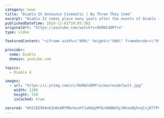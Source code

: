 ```yaml
---
category: news
title: "Diablo IV Announce Cinematic | By Three They Come"
excerpt: "Diablo IV takes place many years after the events of Diablo III, after millions have been slaughtered by the actions of the High Heavens and Burning Hells alike."
publishedDateTime: 2019-11-01T18:05:30Z
originalUrl: "https://youtube.com/watch?v=9bRWIdOMfro"
type: video

featuredContent: "<iframe width=\"800\" height=\"500\" frameborder=\"0\" src=\"https://www.youtube.com/embed/9bRWIdOMfro\" allow=\"accelerometer; autoplay; encrypted-media; gyroscope; picture-in-picture\" allowfullscreen></iframe>"

provider:
  name: Diablo
  domain: youtube.com

topics:
  - Diablo 4

images:
  - url: "https://i.ytimg.com/vi/9bRWIdOMfro/maxresdefault.jpg"
    width: 1280
    height: 720
    isCached: true

secured: "WtGlBI90Au63U6kAMfMDvheuhYJaO8q2Mf6/6NQWCKyJNVxoRphnqlsjR77PGm8Rk6VSgYRzG55kIXl7cER7X2ivoHZJCjbFMut5oZVruc6gE2zIDaehWuWGnRanVyak6/9dfj0V8BdESsXGVRGSgTAVa1+WK5FMnhsaIQ9coN6pHPjLCZnI2E/Gu01mtj2owzHc4O/K5XCmU5HDrSyEy4fxh+BdMP/sPCEcpymMCnsq1PboGgeH1oeWWTcWWSHLSFHRwGHFP0PWlPilegFF588U2AnyzaX0oUC+89KQCnxRlcJiw7IxCszoh2V8/PFDtOranTvBqGsd5SHJmdCExZqCQi/WZqPUwNH3ha9G/Z+LbySIF8i6weeCWx8YdpLVXFzb61Ngp8nmCiEcZMNC3bnQUZVgvFK0MaEy+0VvLRB7jFWMnXDfTRVp8xvwvNQp;/6mR8MRUMBqM8EZbgPjZMw=="
---
```


